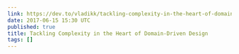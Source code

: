 ```yaml
---
link: https://dev.to/vladikk/tackling-complexity-in-the-heart-of-domain-driven-design
date: 2017-06-15 15:30 UTC
published: true
title: Tackling Complexity in the Heart of Domain-Driven Design
tags: []
---
```



